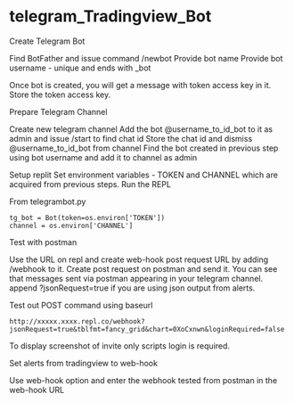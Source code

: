 # telegram_Tradingview_Bot


Create Telegram Bot

Find BotFather and issue command /newbot
Provide bot name
Provide bot username - unique and ends with _bot

Once bot is created, you will get a message with token access key in it. Store the token access key.

Prepare Telegram Channel

Create new telegram channel
Add the bot @username_to_id_bot to it as admin and issue /start to find chat id
Store the chat id and dismiss @username_to_id_bot from channel
Find the bot created in previous step using bot username and add it to channel as admin

Setup replit
Set environment variables - TOKEN and CHANNEL which are acquired from previous steps.
Run the REPL


From telegrambot.py
```
tg_bot = Bot(token=os.environ['TOKEN'])
channel = os.environ['CHANNEL']
```

Test with postman

Use the URL on repl and create web-hook post request URL by adding /webhook to it.
Create post request on postman and send it.
You can see that messages sent via postman appearing in your telegram channel.
append ?jsonRequest=true if you are using json output from alerts.

Test out POST command using baseurl

```
http://xxxxx.xxxx.repl.co/webhook?jsonRequest=true&tblfmt=fancy_grid&chart=0XoCxnwn&loginRequired=false
```

To display screenshot of invite only scripts login is required. 

Set alerts from tradingview to web-hook

Use web-hook option and enter the webhook tested from postman in the web-hook URL

